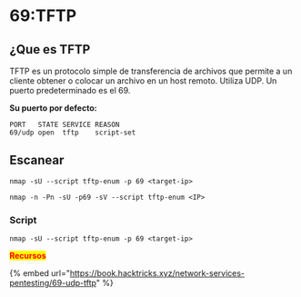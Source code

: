 # 69:TFTP

## ¿Que es TFTP

TFTP es un protocolo simple de transferencia de archivos que permite a un cliente obtener o colocar un archivo en un host remoto. Utiliza UDP. Un puerto predeterminado es el 69.

**Su puerto por defecto:**

```
PORT   STATE SERVICE REASON
69/udp open  tftp    script-set
```

## Escanear

```
nmap -sU --script tftp-enum -p 69 <target-ip>
```

```
nmap -n -Pn -sU -p69 -sV --script tftp-enum <IP>
```

### Script

```
nmap -sU --script tftp-enum -p 69 <target-ip>
```

<mark style="color:red;">**Recursos**</mark>

{% embed url="https://book.hacktricks.xyz/network-services-pentesting/69-udp-tftp" %}
